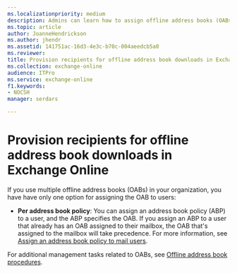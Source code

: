```yaml
---
ms.localizationpriority: medium
description: Admins can learn how to assign offline address books (OABs) to mailboxes in Exchange Online.
ms.topic: article
author: JoanneHendrickson
ms.author: jhendr
ms.assetid: 141751ac-16d3-4e3c-b70c-004aeedcb5a0
ms.reviewer: 
title: Provision recipients for offline address book downloads in Exchange Online
ms.collection: exchange-online
audience: ITPro
ms.service: exchange-online
f1.keywords:
- NOCSH
manager: serdars

---
```


# Provision recipients for offline address book downloads in Exchange Online

If you use multiple offline address books (OABs) in your organization, you have have only one option for assigning the OAB to users:

- **Per address book policy**: You can assign an address book policy (ABP) to a user, and the ABP specifies the OAB. If you assign an ABP to a user that already has an OAB assigned to their mailbox, the OAB that's assigned to the mailbox will take precedence. For more information, see [Assign an address book policy to mail users](../../address-books/address-book-policies/assign-an-address-book-policy-to-mail-users.md).

For additional management tasks related to OABs, see [Offline address book procedures](offline-address-book-procedures.md).
